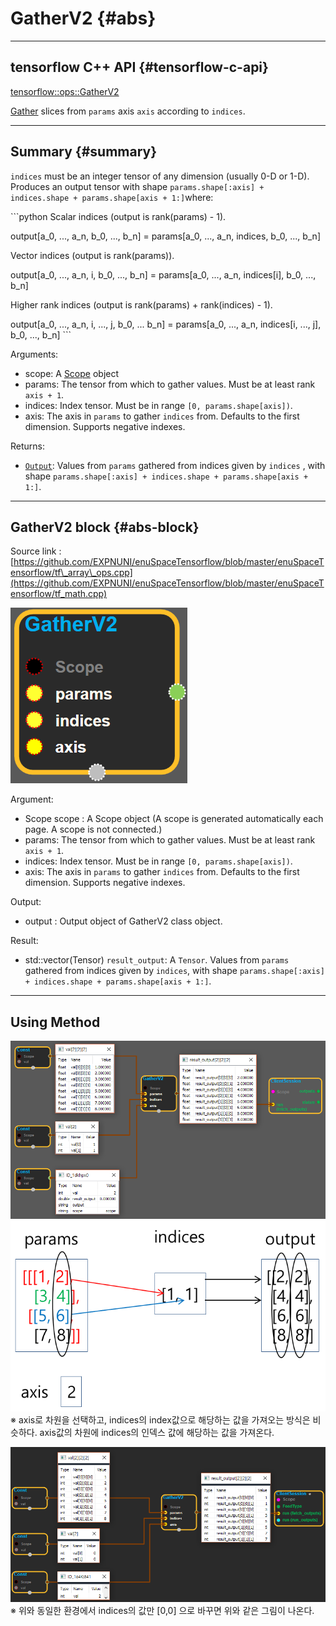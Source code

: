 # GatherV2 {#abs}

---

## tensorflow C++ API {#tensorflow-c-api}

[tensorflow::ops::GatherV2](https://www.tensorflow.org/api_docs/cc/class/tensorflow/ops/gather-v2.html)

[Gather](https://www.tensorflow.org/api_docs/cc/class/tensorflow/ops/gather.html#classtensorflow_1_1ops_1_1_gather) slices from `params` axis `axis` according to `indices`.

---

## Summary {#summary}

`indices` must be an integer tensor of any dimension \(usually 0-D or 1-D\). Produces an output tensor with shape `params.shape[:axis] + indices.shape + params.shape[axis + 1:]`where:

\`\`\`python Scalar indices \(output is rank\(params\) - 1\).

output\[a\_0, ..., a\_n, b\_0, ..., b\_n\] = params\[a\_0, ..., a\_n, indices, b\_0, ..., b\_n\]

Vector indices \(output is rank\(params\)\).

output\[a\_0, ..., a\_n, i, b\_0, ..., b\_n\] = params\[a\_0, ..., a\_n, indices\[i\], b\_0, ..., b\_n\]

Higher rank indices \(output is rank\(params\) + rank\(indices\) - 1\).

output\[a\_0, ..., a\_n, i, ..., j, b\_0, ... b\_n\] = params\[a\_0, ..., a\_n, indices\[i, ..., j\], b\_0, ..., b\_n\] \`\`\`

Arguments:

* scope: A [Scope](https://www.tensorflow.org/api_docs/cc/class/tensorflow/scope.html#classtensorflow_1_1_scope) object
* params: The tensor from which to gather values. Must be at least rank `axis + 1`.
* indices: Index tensor. Must be in range `[0, params.shape[axis])`.
* axis: The axis in `params` to gather `indices` from. Defaults to the first dimension. Supports negative indexes.

Returns:

* [`Output`](https://www.tensorflow.org/api_docs/cc/class/tensorflow/output.html#classtensorflow_1_1_output): Values from `params` gathered from indices given by `indices` , with shape `params.shape[:axis] + indices.shape + params.shape[axis + 1:]`.

---

## GatherV2 block {#abs-block}

Source link :[https://github.com/EXPNUNI/enuSpaceTensorflow/blob/master/enuSpaceTensorflow/tf\_array\_ops.cpp](https://github.com/EXPNUNI/enuSpaceTensorflow/blob/master/enuSpaceTensorflow/tf_math.cpp)

![](/assets/array_ops/gatherv2_1.png)

Argument:

* Scope scope : A Scope object \(A scope is generated automatically each page. A scope is not connected.\)
* params: The tensor from which to gather values. Must be at least rank `axis + 1`.
* indices: Index tensor. Must be in range `[0, params.shape[axis])`.
* axis: The axis in `params` to gather `indices` from. Defaults to the first dimension. Supports negative indexes.

Output:

* output : Output object of GatherV2 class object.

Result:

* std::vector\(Tensor\) `result_output`: A `Tensor`. Values from `params` gathered from indices given by `indices`, with shape `params.shape[:axis] + indices.shape + params.shape[axis + 1:]`.

---

## Using Method

![](/assets/array_ops/gatherv2_2.png)![](/assets/array_ops/gatherV2설명.png)  
※ axis로 차원을 선택하고, indices의 index값으로 해당하는 값을 가져오는 방식은 비슷하다. axis값의 차원에 indices의 인덱스 값에 해당하는 값을 가져온다.

![](/assets/array_ops/gatherv2_3.png)※ 위와 동일한 환경에서 indices의 값만 \[0,0\] 으로 바꾸면 위와 같은 그림이 나온다.

